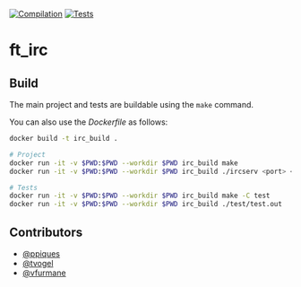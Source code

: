 [![Compilation](https://github.com/vfurmane/ft_irc/actions/workflows/compilation.yml/badge.svg)](https://github.com/vfurmane/ft_irc/actions/workflows/compilation.yml) [![Tests](https://github.com/vfurmane/ft_irc/actions/workflows/tests.yml/badge.svg)](https://github.com/vfurmane/ft_irc/actions/workflows/tests.yml)

# ft_irc

## Build

The main project and tests are buildable using the `make` command.

You can also use the *Dockerfile* as follows:

```sh
docker build -t irc_build .

# Project
docker run -it -v $PWD:$PWD --workdir $PWD irc_build make
docker run -it -v $PWD:$PWD --workdir $PWD irc_build ./ircserv <port> <password>

# Tests
docker run -it -v $PWD:$PWD --workdir $PWD irc_build make -C test
docker run -it -v $PWD:$PWD --workdir $PWD irc_build ./test/test.out
```

## Contributors

- [@ppiques](https://github.com/ppiques)
- [@tvogel](https://github.com/tvogel)
- [@vfurmane](https://github.com/vfurmane)
